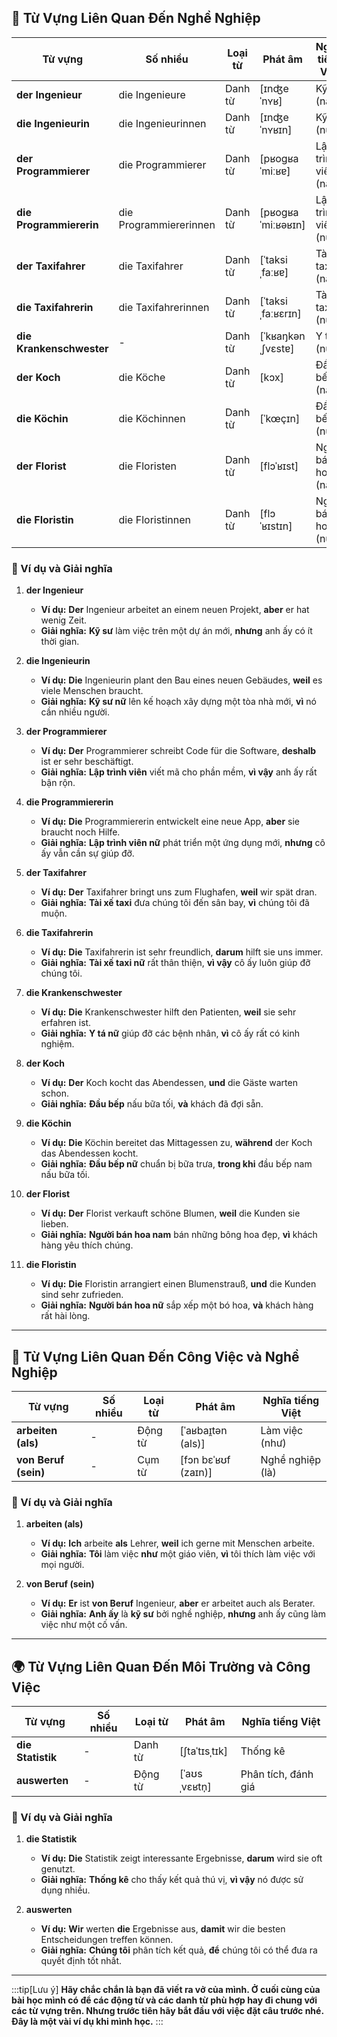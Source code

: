 ## **💼 Từ Vựng Liên Quan Đến Nghề Nghiệp**

|**Từ vựng**|**Số nhiều**|**Loại từ**|**Phát âm**|**Nghĩa tiếng Việt**|
|---|---|---|---|---|
|**der Ingenieur**|die Ingenieure|Danh từ|[ɪnʤeˈnʏʁ]|Kỹ sư (nam)|
|**die Ingenieurin**|die Ingenieurinnen|Danh từ|[ɪnʤeˈnʏʁɪn]|Kỹ sư (nữ)|
|**der Programmierer**|die Programmierer|Danh từ|[pʁoɡʁaˈmiːʁɐ]|Lập trình viên (nam)|
|**die Programmiererin**|die Programmiererinnen|Danh từ|[pʁoɡʁaˈmiːʁəʁɪn]|Lập trình viên (nữ)|
|**der Taxifahrer**|die Taxifahrer|Danh từ|[ˈtaksiˌfaːʁɐ]|Tài xế taxi (nam)|
|**die Taxifahrerin**|die Taxifahrerinnen|Danh từ|[ˈtaksiˌfaːʁɛrɪn]|Tài xế taxi (nữ)|
|**die Krankenschwester**|-|Danh từ|[ˈkʁaŋkənˌʃvɛstɐ]|Y tá (nữ)|
|**der Koch**|die Köche|Danh từ|[kɔx]|Đầu bếp (nam)|
|**die Köchin**|die Köchinnen|Danh từ|[ˈkœçɪn]|Đầu bếp (nữ)|
|**der Florist**|die Floristen|Danh từ|[flɔˈʁɪst]|Người bán hoa (nam)|
|**die Floristin**|die Floristinnen|Danh từ|[flɔˈʁɪstɪn]|Người bán hoa (nữ)|

### **📌 Ví dụ và Giải nghĩa**

1. **der Ingenieur**
    
    - **Ví dụ:** **Der** Ingenieur arbeitet an einem neuen Projekt, **aber** er hat wenig Zeit.
    - **Giải nghĩa:** **Kỹ sư** làm việc trên một dự án mới, **nhưng** anh ấy có ít thời gian.
2. **die Ingenieurin**
    
    - **Ví dụ:** **Die** Ingenieurin plant den Bau eines neuen Gebäudes, **weil** es viele Menschen braucht.
    - **Giải nghĩa:** **Kỹ sư nữ** lên kế hoạch xây dựng một tòa nhà mới, **vì** nó cần nhiều người.
3. **der Programmierer**
    
    - **Ví dụ:** **Der** Programmierer schreibt Code für die Software, **deshalb** ist er sehr beschäftigt.
    - **Giải nghĩa:** **Lập trình viên** viết mã cho phần mềm, **vì vậy** anh ấy rất bận rộn.
4. **die Programmiererin**
    
    - **Ví dụ:** **Die** Programmiererin entwickelt eine neue App, **aber** sie braucht noch Hilfe.
    - **Giải nghĩa:** **Lập trình viên nữ** phát triển một ứng dụng mới, **nhưng** cô ấy vẫn cần sự giúp đỡ.
5. **der Taxifahrer**
    
    - **Ví dụ:** **Der** Taxifahrer bringt uns zum Flughafen, **weil** wir spät dran.
    - **Giải nghĩa:** **Tài xế taxi** đưa chúng tôi đến sân bay, **vì** chúng tôi đã muộn.
6. **die Taxifahrerin**
    
    - **Ví dụ:** **Die** Taxifahrerin ist sehr freundlich, **darum** hilft sie uns immer.
    - **Giải nghĩa:** **Tài xế taxi nữ** rất thân thiện, **vì vậy** cô ấy luôn giúp đỡ chúng tôi.
7. **die Krankenschwester**
    
    - **Ví dụ:** **Die** Krankenschwester hilft den Patienten, **weil** sie sehr erfahren ist.
    - **Giải nghĩa:** **Y tá nữ** giúp đỡ các bệnh nhân, **vì** cô ấy rất có kinh nghiệm.
8. **der Koch**
    
    - **Ví dụ:** **Der** Koch kocht das Abendessen, **und** die Gäste warten schon.
    - **Giải nghĩa:** **Đầu bếp** nấu bữa tối, **và** khách đã đợi sẵn.
9. **die Köchin**
    
    - **Ví dụ:** **Die** Köchin bereitet das Mittagessen zu, **während** der Koch das Abendessen kocht.
    - **Giải nghĩa:** **Đầu bếp nữ** chuẩn bị bữa trưa, **trong khi** đầu bếp nam nấu bữa tối.
10. **der Florist**
    
    - **Ví dụ:** **Der** Florist verkauft schöne Blumen, **weil** die Kunden sie lieben.
    - **Giải nghĩa:** **Người bán hoa nam** bán những bông hoa đẹp, **vì** khách hàng yêu thích chúng.
11. **die Floristin**
    
    - **Ví dụ:** **Die** Floristin arrangiert einen Blumenstrauß, **und** die Kunden sind sehr zufrieden.
    - **Giải nghĩa:** **Người bán hoa nữ** sắp xếp một bó hoa, **và** khách hàng rất hài lòng.

---
## **💼 Từ Vựng Liên Quan Đến Công Việc và Nghề Nghiệp**

|**Từ vựng**|**Số nhiều**|**Loại từ**|**Phát âm**|**Nghĩa tiếng Việt**|
|---|---|---|---|---|
|**arbeiten (als)**|-|Động từ|[ˈaʁbaɪ̯tən (als)]|Làm việc (như)|
|**von Beruf (sein)**|-|Cụm từ|[fɔn bɛˈʁʊf (zaɪn)]|Nghề nghiệp (là)|

### **📌 Ví dụ và Giải nghĩa**

1. **arbeiten (als)**
    
    - **Ví dụ:** **Ich** arbeite **als** Lehrer, **weil** ich gerne mit Menschen arbeite.
    - **Giải nghĩa:** **Tôi** làm việc **như** một giáo viên, **vì** tôi thích làm việc với mọi người.
2. **von Beruf (sein)**
    
    - **Ví dụ:** **Er** ist **von Beruf** Ingenieur, **aber** er arbeitet auch als Berater.
    - **Giải nghĩa:** **Anh ấy** là **kỹ sư** bởi nghề nghiệp, **nhưng** anh ấy cũng làm việc như một cố vấn.

---
## **🌍 Từ Vựng Liên Quan Đến Môi Trường và Công Việc**

|**Từ vựng**|**Số nhiều**|**Loại từ**|**Phát âm**|**Nghĩa tiếng Việt**|
|---|---|---|---|---|
|**die Statistik**|-|Danh từ|[ʃtaˈtɪsˌtɪk]|Thống kê|
|**auswerten**|-|Động từ|[ˈaʊsˌvɛʁtn̩]|Phân tích, đánh giá|

### **📌 Ví dụ và Giải nghĩa**

1. **die Statistik**
    
    - **Ví dụ:** **Die** Statistik zeigt interessante Ergebnisse, **darum** wird sie oft genutzt.
    - **Giải nghĩa:** **Thống kê** cho thấy kết quả thú vị, **vì vậy** nó được sử dụng nhiều.
2. **auswerten**
    
    - **Ví dụ:** **Wir** werten **die** Ergebnisse aus, **damit** wir die besten Entscheidungen treffen können.
    - **Giải nghĩa:** **Chúng tôi** phân tích kết quả, **để** chúng tôi có thể đưa ra quyết định tốt nhất.


---
:::tip[Lưu ý]
**Hãy chắc chắn là bạn đã viết ra vở của mình. Ở cuối cùng của bài học mình có để các động từ và các danh từ phù hợp hay đi chung với các từ vựng trên. Nhưng trước tiên hãy bắt đầu với việc đặt câu trước nhé. Đây là một vài ví dụ khi mình học.**
:::